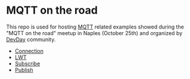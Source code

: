 # MQTT on the road

This repo is used for hosting [MQTT](http://mqtt.org/) related examples showed during the "MQTT on the road" meetup in Naples (October 25th) and organized by [DevDay](http://www.devday.it/) community.

* [Connection](01-connect.md)
* [LWT](02-will.md)
* [Subscribe](03-subscribe.md)
* [Publish](04-publish.md)